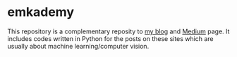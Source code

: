 # emkademy

This repository is a complementary reposity to [my blog](https://emkademy.com/research) and [Medium](https://medium.com/@emkademy) page. It includes codes written in Python for the posts on these sites which are usually about machine learning/computer vision.
